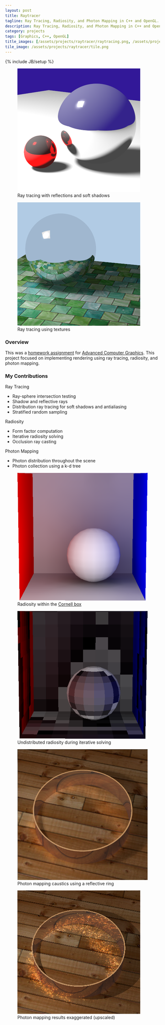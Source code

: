 ```yaml
---
layout: post
title: Raytracer
tagline: Ray Tracing, Radiosity, and Photon Mapping in C++ and OpenGL.
description: Ray Tracing, Radiosity, and Photon Mapping in C++ and OpenGL.
category: projects
tags: [Graphics, C++, OpenGL]
title_images: [/assets/projects/raytracer/raytracing.png, /assets/projects/raytracer/radiosity.png]
tile_image: /assets/projects/raytracer/tile.png
---
```

{% include JB/setup %}

<div class="project-images">
    <figure>
        <img src="/assets/projects/raytracer/raytracing.png" title="Ray tracing with reflections and soft shadows" class="img-responsive img-responsive">
        <figcaption>Ray tracing with reflections and soft shadows</figcaption>
    </figure>
    <figure>
        <img src="/assets/projects/raytracer/raytracing-texture.png" title="Ray tracing using textures" class="img-responsive img-responsive">
        <figcaption>Ray tracing using textures</figcaption>
    </figure>
</div>

<h3>Overview</h3>

This was a <a href="http://www.cs.rpi.edu/~cutler/classes/advancedgraphics/S14/hw3_rendering.php">homework assignment</a> for <a href="http://www.cs.rpi.edu/~cutler/classes/advancedgraphics/S14/index.php">Advanced Computer Graphics</a>. This project focused on implementing rendering using ray tracing, radiosity, and photon mapping.

<h3>My Contributions</h3>

Ray Tracing

* Ray-sphere intersection testing
* Shadow and reflective rays
* Distribution ray tracing for soft shadows and antialiasing
* Stratified random sampling

Radiosity

* Form factor computation
* Iterative radiosity solving
* Occlusion ray casting

Photon Mapping

* Photon distribution throughout the scene
* Photon collection using a k-d tree

<div class="project-images">
    <figure>
        <img src="/assets/projects/raytracer/radiosity.png" title="Radiosity within the Cornell Box" class="img-responsive">
        <figcaption>Radiosity within the <a href="http://en.wikipedia.org/wiki/Cornell_box">Cornell box</a></figcaption>
    </figure>
    <figure>
        <img src="/assets/projects/raytracer/radiosity-undistributed.png" title="Undistributed radiosity during iterative solving" class="img-responsive">
        <figcaption>Undistributed radiosity during iterative solving</figcaption>
    </figure>
</div>

<div class="project-images">
    <figure>
        <img src="/assets/projects/raytracer/photon-mapping.png" title="Photon mapping caustics using a reflective ring on a flat surface" class="img-responsive">
        <figcaption>Photon mapping caustics using a reflective ring</figcaption>
    </figure>
    <figure>
        <img src="/assets/projects/raytracer/photon-mapping-exaggerated.png" title="Photon mapping results exaggerated (upscaled)" class="img-responsive">
        <figcaption>Photon mapping results exaggerated (upscaled)</figcaption>
    </figure>
</div>
